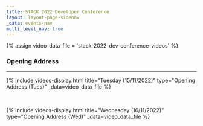 ```yaml
---
title: STACK 2022 Developer Conference
layout: layout-page-sidenav
_data: events-nav
multi_level_nav: true
---
```

{% assign video_data_file = 'stack-2022-dev-conference-videos' %}

### Opening Address

<hr />

{% include videos-display.html 
title="Tuesday (15/11/2022)"
type="Opening Address (Tues)" 
_data=video_data_file %}

<br />

{% include videos-display.html
title="Wednesday (16/11/2022)"
type="Opening Address (Wed)" 
_data=video_data_file %}

<br />
